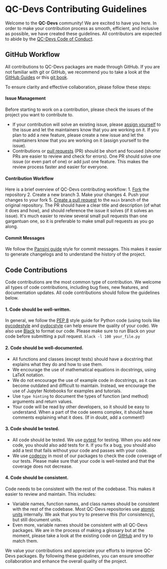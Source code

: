 # QC-Devs Contributing Guidelines

Welcome to the **QC-Devs** community! We are excited to have you here. In order to make your contribution process as smooth, efficient, and inclusive as possible, we have created these guidelines. All contributors are expected to abide by the [QC-Devs Code of Conduct](CodeOfConduct.md).

## GitHub Workflow
All contributions to QC-Devs packages are made through GitHub. If you are not familiar with git or GitHub, we recommend you to take a look at the [GitHub Guides](https://guides.github.com/) or this [git book](https://git-scm.com/book/en/v2).

To ensure clarity and effective collaboration, please follow these steps:

#### Issue Management
Before starting to work on a contribution, please check the issues of the project you want to contribute to.
- If your contribution will solve an existing issue, please [assign yourself](https://docs.github.com/en/issues/tracking-your-work-with-issues/assigning-issues-and-pull-requests-to-other-github-users) to the issue and let the maintainers know that you are working on it. If you plan to add a new feature, please create a new issue and let the maintainers know that you are working on it (assign yourself to the issue).
- Contributions or [pull requests](https://docs.github.com/en/pull-requests/collaborating-with-pull-requests/proposing-changes-to-your-work-with-pull-requests/about-pull-requests) (PR) should be short and focused (shorter PRs are easier to review and check for errors). One PR should solve one issue (or even part of one) or add just one feature. This makes the review process faster and easier for everyone.

#### Contribution Workflow
Here is a brief overview of QC-Devs contributing workflow:
    1. [Fork](https://docs.github.com/en/pull-requests/collaborating-with-pull-requests/working-with-forks/fork-a-repo) the repository
    2. Create a new branch
    3. Make your changes
    4. Push your changes to your fork
    5. [Create a pull request](https://docs.github.com/en/pull-requests/collaborating-with-pull-requests/proposing-changes-to-your-work-with-pull-requests/creating-a-pull-request) to the `main` branch of the original repository. The PR should have a clear title and description (of what it does and how), and should reference the issue it solves (if it solves an issue). It's much easier to review several small pull requests than one gargantuan one, so it is preferable to make small pull requests as you go along.

#### Commit Messages
We follow the [Pansini guide](https://gist.github.com/robertpainsi/b632364184e70900af4ab688decf6f53#rules-for-a-great-git-commit-message-style) style for commit messages. This makes it easier to generate changelogs and to understand the history of the project.

## Code Contributions
Code contributions are the most common type of contribution. We welcome all types of code contributions, including bug fixes, new features, and documentation updates. All code contributions should follow the guidelines below.

#### 1. Code should be well-written.
In general, we follow the [PEP 8](https://www.python.org/dev/peps/pep-0008/) style guide for Python code (using tools like [pycodestyle](https://pycodestyle.pycqa.org/en/latest/) and [pydocstyle](https://www.pydocstyle.org/en/stable/) can help ensure the quality of your code). We also use [Black](https://black.readthedocs.io/en/stable/) to format our code. Please make sure to run Black on your code before submitting a pull request.
``` black -l 100 your_file.py ```

#### 2. Code should be well-documented.
- All functions and classes (except tests) should have a docstring that explains what they do and how to use them.
- We encourage the use of mathematical equations in docstrings, using LaTeX notation.
- We do not encourage the use of example code in docstrings, as it can become outdated and difficult to maintain. Instead, we encourage the use of Jupyter Notebooks for examples and tutorials.
- Use `type hinting` to document the types of function (and method) arguments and return values.
- Your code will be read by other developers, so it should be easy to understand. When a part of the code seems complex, it should have comments explaining what it does. (If in doubt, add a comment!)

#### 3. Code should be tested.
- All code should be tested. We use [pytest](https://docs.pytest.org/en/stable/) for testing. When you add new code, you should also add tests for it. If you fix a bug, you should also add a test that fails without your code and passes with your code.
- We use [codecov](https://codecov.io/) in most of our packages to check the code coverage of our tests. Please make sure that your code is well-tested and that the coverage does not decrease.

#### 4. Code should be consistent.
Code needs to be consistent with the rest of the codebase. This makes it easier to review and maintain. This includes:
- Variable names, function names, and class names should be consistent with the rest of the codebase. Most QC-Devs repositories use [atomic units](https://en.wikipedia.org/wiki/Atomic_units) internally. We ask that you try to preserve this (for consistency), but still document units.
- Even more, variable names should be consistent with all QC-Devs packages. We are in the process of making a glossary but at the moment, please take a look at the existing code on [GitHub](https://github.com/theochem) and try to match them.

We value your contributions and appreciate your efforts to improve QC-Devs packages. By following these guidelines, you can ensure smoother collaboration and enhance the overall quality of the project.
